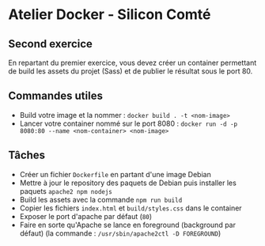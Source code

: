 # Atelier Docker - Silicon Comté

## Second exercice

En repartant du premier exercice, vous devez créer un container permettant de build les assets du projet (Sass) et de publier le résultat sous le port 80.

## Commandes utiles

* Build votre image et la nommer : `docker build . -t <nom-image>`
* Lancer votre container nommé sur le port 8080 :  `docker run -d -p 8080:80 --name <nom-container> <nom-image>`

## Tâches

* Créer un fichier `Dockerfile` en partant d'une image Debian
* Mettre à jour le repository des paquets de Debian puis installer les paquets `apache2 npm nodejs`
* Build les assets avec la commande `npm run build`
* Copier les fichiers `index.html` et `build/styles.css` dans le container
* Exposer le port d'apache par défaut (`80`)
* Faire en sorte qu'Apache se lance en foreground (background par défaut) (la commande : `/usr/sbin/apache2ctl -D FOREGROUND`)